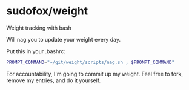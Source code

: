 # sudofox/weight

Weight tracking with bash

Will nag you to update your weight every day.

Put this in your .bashrc:

```bash
PROMPT_COMMAND="~/git/weight/scripts/nag.sh ; $PROMPT_COMMAND"
```

For accountability, I'm going to commit up my weight. Feel free to fork, remove my entries, and do it yourself.

